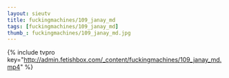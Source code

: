 ```yaml
--- 
layout: sieutv
title: fuckingmachines/109_janay_md
tags: [fuckingmachines/109_janay_md]
thumb_: fuckingmachines/109_janay_md.jpg
---
```

{% include tvpro key="http://admin.fetishbox.com/_content/fuckingmachines/109_janay_md.mp4" %} 

